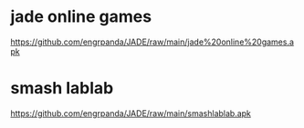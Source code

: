 
# jade online games

https://github.com/engrpanda/JADE/raw/main/jade%20online%20games.apk

# smash lablab
https://github.com/engrpanda/JADE/raw/main/smashlablab.apk
